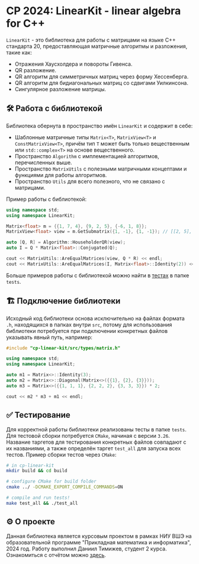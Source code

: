 # CP 2024: LinearKit - linear algebra for C++

`LinearKit` - это библиотека для работы с матрицами на языке C++ стандарта 20, предоставляющая матричные алгоритмы и разложения, такие как:

- Отражения Хаусхолдера и повороты Гивенса.
- QR разложение.
- QR алгоритм для симметричных матриц через форму Хессенберга.
- QR алгоритм для бидиагональных матриц со сдвигами Уилкинсона.
- Сингулярное разложение матрицы.

## 🛠️ Работа с библиотекой

Библиотека обернута в пространство имён `LinearKit` и содержит в себе:

- Шаблонные матричные типы `Matrix<T>`, `MatrixView<T>` и `ConstMatrixView<T>`, причём тип `T` может быть только вещественным или `std::complex<T>` на основе вещественного.
- Пространство `Algorithm` с имплементацией алгоритмов, перечисленных выше.
- Пространство `MatrixUtils` с полезными матричными концептами и функциями для работы алгоритмов.
- Пространство `Utils` для всего полезного, что не связано с матрицами.

Пример работы с библиотекой:

```cpp
using namespace std;
using namespace LinearKit;

Matrix<float> m = {{1, 7, 4}, {9, 2, 5}, {-6, 1, 8}};
MatrixView<float> view = m.GetSubmatrix({1, -1}, {1, -1}); // [[2, 5], [1, 8]]

auto [Q, R] = Algorithm::HouseholderQR(view);
auto I = Q * Matrix<float>::Conjugated(Q);

cout << MatrixUtils::AreEqualMatrices(view, Q * R) << endl;
cout << MatrixUtils::AreEqualMatrices(I, Matrix<float>::Identity(2)) << endl;
```

Больше примеров работы с библиотекой можно найти в [тестах](tests) в папке `tests`.

## 🏗️ Подключение библиотеки

Исходный код библиотеки основа исключительно на файлах формата `.h`, находящихся в папках внутри `src`, потому для использования библиотеки потребуется при подключении конкретных файлов указывать явный путь, например:

```cpp
#include "cp-linear-kit/src/types/matrix.h"

using namespace std;
using namespace LinearKit;

auto m1 = Matrix<>::Identity(3);
auto m2 = Matrix<>::Diagonal(Matrix<>({{1}, {2}, {3}}));
auto m3 = Matrix<>({{1, 1, 1}, {2, 2, 2}, {3, 3, 3}}) * 2;

cout << m2 * m3 + m1 << endl;
```

## ✅ Тестирование

Для корректной работы библиотеки реализованы тесты в папке `tests`. Для тестовой сборки потребуется `CMake`, начиная с версии `3.26`. Название таргетов для тестирования конкретных файлов совпадают с их названиями, а также определён таргет `test_all` для запуска всех тестов. Пример сборки тестов через `CMake`:
```bash
# in cp-linear-kit
mkdir build && cd build

# configure CMake for build folder
cmake ../ -DCMAKE_EXPORT_COMPILE_COMMANDS=ON

# compile and run tests!
make test_all && ./test_all
```

## ⚙️ О проекте

Данная библиотека является курсовым проектом в рамках НИУ ВШЭ на образовательной программе "Прикладная математика и информатика", 2024 год. Работу выполнил Даниил Тимижев, студент 2 курса. Ознакомиться с отчётом можно [здесь](CP_Report.pdf).

